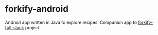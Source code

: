 # forkify-android

Android app written in Java to explore recipes. Companion app to [forkify-full-stack](https://github.com/shubhamgupta2901/forkify-full-stack) project.
